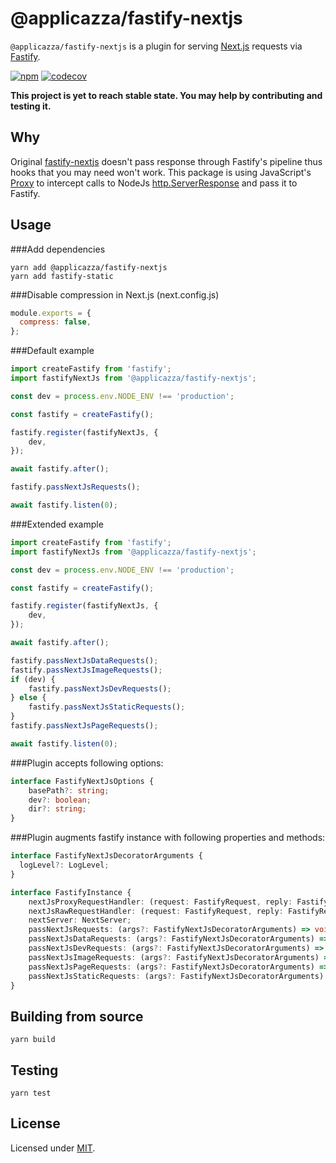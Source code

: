 # @applicazza/fastify-nextjs

`@applicazza/fastify-nextjs` is a plugin for serving [Next.js](https://nextjs.org) requests
via [Fastify](https://github.com/fastify/fastify).

[![npm](https://img.shields.io/npm/v/@applicazza/fastify-nextjs)](https://www.npmjs.com/package/@applicazza/fastify-nextjs) [![codecov](https://codecov.io/gh/applicazza/fastify-nextjs/branch/main/graph/badge.svg?token=CCVDPRT9MT)](https://codecov.io/gh/applicazza/fastify-nextjs)

**This project is yet to reach stable state. You may help by contributing and testing it.**

## Why

Original [fastify-nextjs](https://github.com/fastify/fastify-nextjs) doesn't pass response through Fastify's pipeline thus hooks that you may need won't work. This package is using JavaScript's [Proxy](https://developer.mozilla.org/en-US/docs/Web/JavaScript/Reference/Global_Objects/Proxy) to intercept calls to NodeJs [http.ServerResponse](https://nodejs.org/api/http.html#http_class_http_serverresponse) and pass it to Fastify.

## Usage

###Add dependencies

```shell
yarn add @applicazza/fastify-nextjs
yarn add fastify-static
```

###Disable compression in Next.js (next.config.js)

```js
module.exports = {
  compress: false,
};
```

###Default example

```ts
import createFastify from 'fastify';
import fastifyNextJs from '@applicazza/fastify-nextjs';

const dev = process.env.NODE_ENV !== 'production';

const fastify = createFastify();

fastify.register(fastifyNextJs, {
    dev,
});

await fastify.after();

fastify.passNextJsRequests();

await fastify.listen(0);
```

###Extended example

```ts
import createFastify from 'fastify';
import fastifyNextJs from '@applicazza/fastify-nextjs';

const dev = process.env.NODE_ENV !== 'production';

const fastify = createFastify();

fastify.register(fastifyNextJs, {
    dev,
});

await fastify.after();

fastify.passNextJsDataRequests();
fastify.passNextJsImageRequests();
if (dev) {
    fastify.passNextJsDevRequests();
} else {
    fastify.passNextJsStaticRequests();
}
fastify.passNextJsPageRequests();

await fastify.listen(0);
```

###Plugin accepts following options:

```ts
interface FastifyNextJsOptions {
    basePath?: string;
    dev?: boolean;
    dir?: string;
}
```

###Plugin augments fastify instance with following properties and methods:

```ts
interface FastifyNextJsDecoratorArguments {
  logLevel?: LogLevel;
}

interface FastifyInstance {
    nextJsProxyRequestHandler: (request: FastifyRequest, reply: FastifyReply) => void;
    nextJsRawRequestHandler: (request: FastifyRequest, reply: FastifyReply) => void;
    nextServer: NextServer;
    passNextJsRequests: (args?: FastifyNextJsDecoratorArguments) => void;
    passNextJsDataRequests: (args?: FastifyNextJsDecoratorArguments) => void;
    passNextJsDevRequests: (args?: FastifyNextJsDecoratorArguments) => void;
    passNextJsImageRequests: (args?: FastifyNextJsDecoratorArguments) => void;
    passNextJsPageRequests: (args?: FastifyNextJsDecoratorArguments) => void;
    passNextJsStaticRequests: (args?: FastifyNextJsDecoratorArguments) => void;
}
```

## Building from source

```shell
yarn build
```

## Testing

```shell
yarn test
```

## License

Licensed under [MIT](./LICENSE.md).
